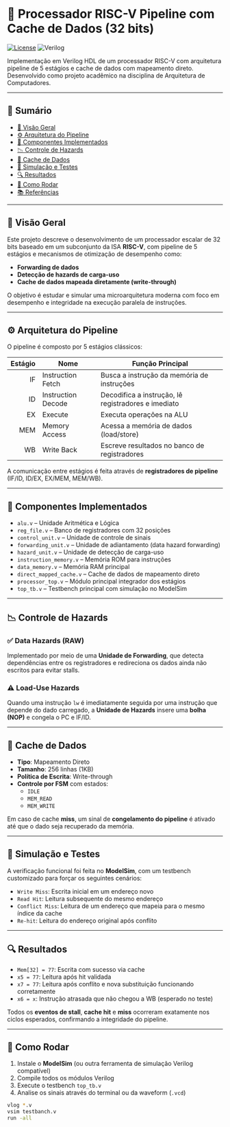 # 🧠 Processador RISC-V Pipeline com Cache de Dados (32 bits)

[![License](https://img.shields.io/badge/license-MIT-blue.svg)](LICENSE)
![Verilog](https://img.shields.io/badge/Verilog-HDL-green)

Implementação em Verilog HDL de um processador RISC-V com arquitetura pipeline de 5 estágios e cache de dados com mapeamento direto. Desenvolvido como projeto acadêmico na disciplina de Arquitetura de Computadores.

---

## 📑 Sumário

- [📌 Visão Geral](#-visão-geral)
- [⚙️ Arquitetura do Pipeline](#-arquitetura-do-pipeline)
- [🧱 Componentes Implementados](#-componentes-implementados)
- [📉 Controle de Hazards](#-controle-de-hazards)
- [🧮 Cache de Dados](#-cache-de-dados)
- [🧪 Simulação e Testes](#-simulação-e-testes)
- [🔍 Resultados](#-resultados)
- [🚀 Como Rodar](#-como-rodar)
- [📚 Referências](#-referências)

---

## 📌 Visão Geral

Este projeto descreve o desenvolvimento de um processador escalar de 32 bits baseado em um subconjunto da ISA **RISC-V**, com pipeline de 5 estágios e mecanismos de otimização de desempenho como:
- **Forwarding de dados**
- **Detecção de hazards de carga-uso**
- **Cache de dados mapeada diretamente (write-through)**

O objetivo é estudar e simular uma microarquitetura moderna com foco em desempenho e integridade na execução paralela de instruções.

---

## ⚙️ Arquitetura do Pipeline

O pipeline é composto por 5 estágios clássicos:

| Estágio | Nome                    | Função Principal |
|--------:|-------------------------|------------------|
| IF      | Instruction Fetch       | Busca a instrução da memória de instruções |
| ID      | Instruction Decode      | Decodifica a instrução, lê registradores e imediato |
| EX      | Execute                 | Executa operações na ALU |
| MEM     | Memory Access           | Acessa a memória de dados (load/store) |
| WB      | Write Back              | Escreve resultados no banco de registradores |

A comunicação entre estágios é feita através de **registradores de pipeline** (IF/ID, ID/EX, EX/MEM, MEM/WB).

---

## 🧱 Componentes Implementados

- `alu.v` – Unidade Aritmética e Lógica
- `reg_file.v` – Banco de registradores com 32 posições
- `control_unit.v` – Unidade de controle de sinais
- `forwarding_unit.v` – Unidade de adiantamento (data hazard forwarding)
- `hazard_unit.v` – Unidade de detecção de carga-uso
- `instruction_memory.v` – Memória ROM para instruções
- `data_memory.v` – Memória RAM principal
- `direct_mapped_cache.v` – Cache de dados de mapeamento direto
- `processor_top.v` – Módulo principal integrador dos estágios
- `top_tb.v` – Testbench principal com simulação no ModelSim

---

## 📉 Controle de Hazards

### ✅ Data Hazards (RAW)

Implementado por meio de uma **Unidade de Forwarding**, que detecta dependências entre os registradores e redireciona os dados ainda não escritos para evitar stalls.

### ⚠️ Load-Use Hazards

Quando uma instrução `lw` é imediatamente seguida por uma instrução que depende do dado carregado, a **Unidade de Hazards** insere uma **bolha (NOP)** e congela o PC e IF/ID.

---

## 🧮 Cache de Dados

- **Tipo**: Mapeamento Direto
- **Tamanho**: 256 linhas (1KB)
- **Política de Escrita**: Write-through
- **Controle por FSM** com estados:
  - `IDLE`
  - `MEM_READ`
  - `MEM_WRITE`

Em caso de cache **miss**, um sinal de **congelamento do pipeline** é ativado até que o dado seja recuperado da memória.

---

## 🧪 Simulação e Testes

A verificação funcional foi feita no **ModelSim**, com um testbench customizado para forçar os seguintes cenários:

- `Write Miss`: Escrita inicial em um endereço novo
- `Read Hit`: Leitura subsequente do mesmo endereço
- `Conflict Miss`: Leitura de um endereço que mapeia para o mesmo índice da cache
- `Re-hit`: Leitura do endereço original após conflito

---

## 🔍 Resultados

- `Mem[32] = 77`: Escrita com sucesso via cache
- `x5 = 77`: Leitura após hit validada
- `x7 = 77`: Leitura após conflito e nova substituição funcionando corretamente
- `x6 = x`: Instrução atrasada que não chegou a WB (esperado no teste)

Todos os **eventos de stall**, **cache hit** e **miss** ocorreram exatamente nos ciclos esperados, confirmando a integridade do pipeline.

---

## 🚀 Como Rodar

1. Instale o **ModelSim** (ou outra ferramenta de simulação Verilog compatível)
2. Compile todos os módulos Verilog
3. Execute o testbench `top_tb.v`
4. Analise os sinais através do terminal ou da waveform (`.vcd`)

```sh
vlog *.v
vsim testbanch.v
run -all
